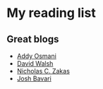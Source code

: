 # My reading list

## Great blogs

- [Addy Osmani](https://addyosmani.com/blog/)
- [David Walsh](https://davidwalsh.name/)
- [Nicholas C. Zakas](https://www.nczonline.net/)
- [Josh Bavari](http://jbavari.github.io/)
